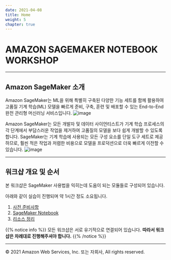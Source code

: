 ```yaml
---
date: 2021-04-08
title: Home
weight: 5
chapter: true
---
```

# AMAZON SAGEMAKER NOTEBOOK WORKSHOP
---

## Amazon SageMaker 소개
Amazon SageMaker는 ML을 위해 특별히 구축된 다양한 기능 세트를 함께 활용하여 고품질 기계 학습(ML) 모델을 빠르게 준비, 구축, 훈련 및 배포할 수 있는 End-to-End 완전 관리형 머신러닝 서비스입니다.
![image](/images/0_main/working-process.png)

Amazon SageMaker는 모든 개발자 및 데이터 사이언티스트가 기계 학습 프로세스의 각 단계에서 부담스러운 작업을 제거하여 고품질의 모델을 보다 쉽게 개발할 수 있도록 합니다. SageMaker는 기계 학습에 사용되는 모든 구성 요소를 단일 도구 세트로 제공하므로, 훨씬 적은 작업과 저렴한 비용으로 모델을 프로덕션으로 더욱 빠르게 이전할 수 있습니다.
![image](/images/0_main/sagemaker-features.png)

---
## 워크샵 개요 및 순서
본 워크샵은 SageMaker 사용법을 익히는데 도움이 되는 모듈들로 구성되어 있습니다.

아래와 같이 실습이 진행되며 약 1시간 정도 소요됩니다.

1. [사전 준비사항](10_prerequisite)
2. [SageMaker Notebook](20_notebook)
3. [리소스 정리](99_cleanup)

{{% notice info %}}
모든 워크샵은 서로 유기적으로 연결되어 있습니다. **따라서 워크샵은 차례대로 진행해주셔야 합니다.**
{{% /notice %}} 

---
© 2021 Amazon Web Services, Inc. 또는 자회사, All rights reserved.

